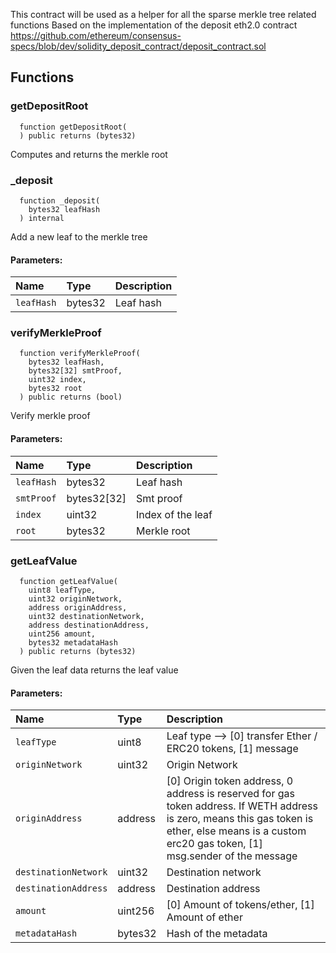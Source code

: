 This contract will be used as a helper for all the sparse merkle tree related functions
Based on the implementation of the deposit eth2.0 contract https://github.com/ethereum/consensus-specs/blob/dev/solidity_deposit_contract/deposit_contract.sol

## Functions

### getDepositRoot

```solidity
  function getDepositRoot(
  ) public returns (bytes32)
```

Computes and returns the merkle root

### \_deposit

```solidity
  function _deposit(
    bytes32 leafHash
  ) internal
```

Add a new leaf to the merkle tree

#### Parameters:

| Name       | Type    | Description |
| :--------- | :------ | :---------- |
| `leafHash` | bytes32 | Leaf hash   |

### verifyMerkleProof

```solidity
  function verifyMerkleProof(
    bytes32 leafHash,
    bytes32[32] smtProof,
    uint32 index,
    bytes32 root
  ) public returns (bool)
```

Verify merkle proof

#### Parameters:

| Name       | Type        | Description       |
| :--------- | :---------- | :---------------- |
| `leafHash` | bytes32     | Leaf hash         |
| `smtProof` | bytes32[32] | Smt proof         |
| `index`    | uint32      | Index of the leaf |
| `root`     | bytes32     | Merkle root       |

### getLeafValue

```solidity
  function getLeafValue(
    uint8 leafType,
    uint32 originNetwork,
    address originAddress,
    uint32 destinationNetwork,
    address destinationAddress,
    uint256 amount,
    bytes32 metadataHash
  ) public returns (bytes32)
```

Given the leaf data returns the leaf value

#### Parameters:

| Name                 | Type    | Description                                                                                                                                                                                          |
| :------------------- | :------ | :--------------------------------------------------------------------------------------------------------------------------------------------------------------------------------------------------- |
| `leafType`           | uint8   | Leaf type --> [0] transfer Ether / ERC20 tokens, [1] message                                                                                                                                         |
| `originNetwork`      | uint32  | Origin Network                                                                                                                                                                                       |
| `originAddress`      | address | [0] Origin token address, 0 address is reserved for gas token address. If WETH address is zero, means this gas token is ether, else means is a custom erc20 gas token, [1] msg.sender of the message |
| `destinationNetwork` | uint32  | Destination network                                                                                                                                                                                  |
| `destinationAddress` | address | Destination address                                                                                                                                                                                  |
| `amount`             | uint256 | [0] Amount of tokens/ether, [1] Amount of ether                                                                                                                                                      |
| `metadataHash`       | bytes32 | Hash of the metadata                                                                                                                                                                                 |
